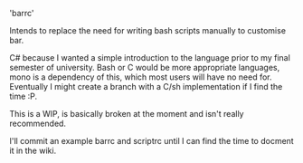 'barrc'

Intends to replace the need for writing bash scripts manually to customise bar.

C# because I wanted a simple introduction to the language prior to my final semester of university.
Bash or C would be more appropriate languages, mono is a dependency of this, which most users will have no need for.
Eventually I might create a branch with a C/sh implementation if I find the time :P.

This is a WIP, is basically broken at the moment and isn't really recommended.

I'll commit an example barrc and scriptrc until I can find the time to docment it in the wiki.
